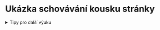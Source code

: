 # Ukázka schovávání kousku stránky

<details markdown="1"><summary>Tipy pro další výuku</summary><p>

1. Co se stane po spuštění? 

```blocks
po kliknutí na @greenFlag
nastav [jmeno_hrace v] na [Karel]
změň [jmeno_hrace v] o (1)
```

</p></details>

